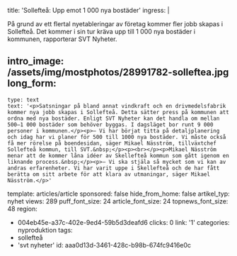 title: 'Sollefteå: Upp emot 1 000 nya bostäder'
ingress: |
  <p>På grund av ett flertal nyetableringar av företag kommer fler jobb skapas i Sollefteå. Det kommer i sin tur kräva upp till 1 000 nya bostäder i kommunen, rapporterar SVT Nyheter.
  </p>
  
intro_image: /assets/img/mostphotos/28991782-solleftea.jpg
long_form:
  -
    type: text
    text: '<p>Satsningar på bland annat vindkraft och en drivmedelsfabrik kommer nya jobb skapas i Sollefteå. Detta sätter press på kommunen att ordna med nya bostäder. Enligt SVT Nyheter kan det handla om mellan 500–1 000 bostäder som behöver byggas. I dagsläget bor runt 9 000 personer i kommunen.</p><p>– Vi har börjat titta på detaljplanering och idag har vi planer för 500 till 1000 nya bostäder. Vi måste också få mer rörelse på boendesidan, säger Mikael Näsström, tillväxtchef Sollefteå kommun, till SVT.&nbsp;</p><p><br></p><p>Mikael Näsström menar att de kommer låna idéer av Skellefteå kommun som gått igenom en liknande process.&nbsp;</p><p>– Vi ska stjäla så mycket som vi kan av andras erfarenheter. Vi har varit uppe i Skellefteå och de har fått berätta om sitt arbete för att klara av utmaningar, säger Mikael Näsström.</p>'
template: articles/article
sponsored: false
hide_from_home: false
artikel_typ: nyhet
views: 289
puff_font_size: 24
article_font_size: 24
topnews_font_size: 48
region:
  - 004eb45e-a37c-402e-9ed4-59b5d3deafd6
clicks: 0
link: '1'
categories: nyproduktion
tags:
  - sollefteå
  - 'svt nyheter'
id: aaa0d13d-3461-428c-b98b-674fc9416e0c
